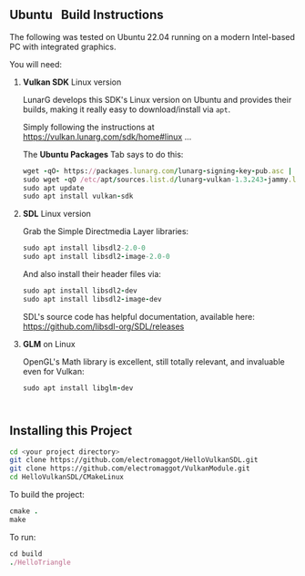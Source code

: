 ## Ubuntu &nbsp; Build Instructions

The following was tested on Ubuntu 22.04 running on a modern Intel-based PC with integrated graphics.

You will need:

1. **Vulkan SDK** Linux version

   LunarG develops this SDK's Linux version on Ubuntu and provides their builds, making it really easy to download/install via `apt`.

   Simply following the instructions at  https://vulkan.lunarg.com/sdk/home#linux  ...

   The **Ubuntu Packages** Tab says to do this: 
   ```ruby
   wget -qO- https://packages.lunarg.com/lunarg-signing-key-pub.asc | sudo tee /etc/apt/trusted.gpg.d/lunarg.asc
   sudo wget -qO /etc/apt/sources.list.d/lunarg-vulkan-1.3.243-jammy.list https://packages.lunarg.com/vulkan/1.3.243/lunarg-vulkan-1.3.243-jammy.list
   sudo apt update
   sudo apt install vulkan-sdk
   ``` 

2. **SDL** Linux version

   Grab the Simple Directmedia Layer libraries:
   ```ruby
   sudo apt install libsdl2-2.0-0
   sudo apt install libsdl2-image-2.0-0
   ``` 
   And also install their header files via:
   ```ruby 
   sudo apt install libsdl2-dev
   sudo apt install libsdl2-image-dev
   ```
   SDL's source code has helpful documentation, available here:  https://github.com/libsdl-org/SDL/releases
  
3. **GLM** on Linux

   OpenGL's Math library is excellent, still totally relevant, and invaluable even for Vulkan:
   ```ruby
   sudo apt install libglm-dev
   ``` 

\
Installing this Project
-----------------------
```bash
cd <your project directory>
git clone https://github.com/electromaggot/HelloVulkanSDL.git
git clone https://github.com/electromaggot/VulkanModule.git
cd HelloVulkanSDL/CMakeLinux
```
To build the project:
```ruby
cmake .
make
```
To run:
```ruby
cd build
./HelloTriangle
```


